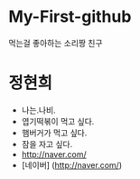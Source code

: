 # My-First-github
먹는걸 좋아하는 소리짱 친구

# 정현희
 * 나는.나비.
 * 엽기떡볶이 먹고 싶다.
 * 햄버거가 먹고 싶다.
 * 잠을 자고 싶다.
 * http://naver.com/
 * [네이버] (http://naver.com/)

